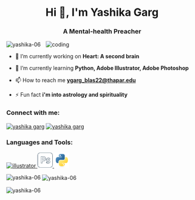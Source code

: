 <h1 align="center">Hi 👋, I'm Yashika Garg</h1>
<h3 align="center">A Mental-health Preacher</h3>
<img align= "right" width=400 alt="coding" src="https://media.tenor.com/vneArmHPFCEAAAAM/health-mtv.gif"

<p align="left"> <img src="https://komarev.com/ghpvc/?username=yashika-06&label=Profile%20views&color=0e75b6&style=flat" alt="yashika-06" /> </p>

- 🔭 I’m currently working on **Heart: A second brain**

- 🌱 I’m currently learning **Python, Adobe Illustrator, Adobe Photoshop**

- 📫 How to reach me **ygarg_blas22@thapar.edu**

- ⚡ Fun fact **i'm into astrology and spirituality**

<h3 align="left">Connect with me:</h3>
<p align="left">
<a href="https://linkedin.com/in/yashika garg" target="blank"><img align="center" src="https://raw.githubusercontent.com/rahuldkjain/github-profile-readme-generator/master/src/images/icons/Social/linked-in-alt.svg" alt="yashika garg" height="30" width="40" /></a>
<a href="https://fb.com/yashika garg" target="blank"><img align="center" src="https://raw.githubusercontent.com/rahuldkjain/github-profile-readme-generator/master/src/images/icons/Social/facebook.svg" alt="yashika garg" height="30" width="40" /></a>
</p>

<h3 align="left">Languages and Tools:</h3>
<p align="left"> <a href="https://www.adobe.com/in/products/illustrator.html" target="_blank" rel="noreferrer"> <img src="https://www.vectorlogo.zone/logos/adobe_illustrator/adobe_illustrator-icon.svg" alt="illustrator" width="40" height="40"/> </a> <a href="https://www.photoshop.com/en" target="_blank" rel="noreferrer"> <img src="https://raw.githubusercontent.com/devicons/devicon/master/icons/photoshop/photoshop-line.svg" alt="photoshop" width="40" height="40"/> </a> <a href="https://www.python.org" target="_blank" rel="noreferrer"> <img src="https://raw.githubusercontent.com/devicons/devicon/master/icons/python/python-original.svg" alt="python" width="40" height="40"/> </a> </p>

<p><img align="left" src="https://github-readme-stats.vercel.app/api/top-langs?username=yashika-06&show_icons=true&locale=en&layout=compact" alt="yashika-06" /></p>

<p>&nbsp;<img align="center" src="https://github-readme-stats.vercel.app/api?username=yashika-06&show_icons=true&locale=en" alt="yashika-06" /></p>

<p><img align="center" src="https://github-readme-streak-stats.herokuapp.com/?user=yashika-06&" alt="yashika-06" /></p>
